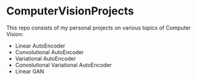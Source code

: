 # ComputerVisionProjects
This repo consists of my personal projects on various topics of Computer Vision:

- Linear AutoEncoder
- Convolutional AutoEncoder
- Variational AutoEncoder
- Convolutional Variational AutoEncoder
- Linear GAN
